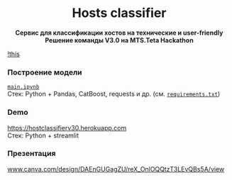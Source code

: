 <h1 align="center">Hosts classifier</h1>
<p align="center"><b>Сервис для классификации хостов на технические и user-friendly<br>Решение команды V3.0 на MTS.Teta Hackathon</b></p>

[!this](https://github.com/selysse/MTS_Teta_hackathon/tree/master/models/host.gif)


### Построение модели
[`main.ipynb`](https://github.com/selysse/MTS_Teta_hackathon/blob/master/main.ipynb)  
Стек: Python + Pandas, CatBoost, requests и др. (см. [`requirements.txt`](https://github.com/selysse/MTS_Teta_hackathon/blob/master/requirements.txt))
### Demo 
https://hostclassifierv30.herokuapp.com  
Стек: Python + streamlit
### Презентация
www.canva.com/design/DAEnGUGagZU/reX_OnlOQQtzT3LEvQBs5A/view

